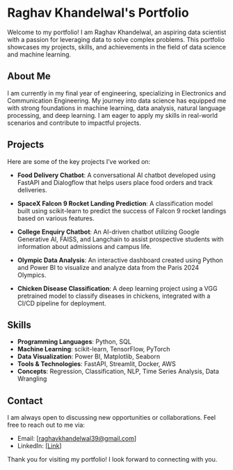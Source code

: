 # Raghav Khandelwal's Portfolio

Welcome to my portfolio! I am Raghav Khandelwal, an aspiring data scientist with a passion for leveraging data to solve complex problems. This portfolio showcases my projects, skills, and achievements in the field of data science and machine learning.

## About Me

I am currently in my final year of engineering, specializing in Electronics and Communication Engineering. My journey into data science has equipped me with strong foundations in machine learning, data analysis, natural language processing, and deep learning. I am eager to apply my skills in real-world scenarios and contribute to impactful projects.

## Projects

Here are some of the key projects I’ve worked on:

- **Food Delivery Chatbot**: A conversational AI chatbot developed using FastAPI and Dialogflow that helps users place food orders and track deliveries.
  
- **SpaceX Falcon 9 Rocket Landing Prediction**: A classification model built using scikit-learn to predict the success of Falcon 9 rocket landings based on various features.

- **College Enquiry Chatbot**: An AI-driven chatbot utilizing Google Generative AI, FAISS, and Langchain to assist prospective students with information about admissions and campus life.

- **Olympic Data Analysis**: An interactive dashboard created using Python and Power BI to visualize and analyze data from the Paris 2024 Olympics.

- **Chicken Disease Classification**: A deep learning project using a VGG pretrained model to classify diseases in chickens, integrated with a CI/CD pipeline for deployment.

## Skills

- **Programming Languages**: Python, SQL
- **Machine Learning**: scikit-learn, TensorFlow, PyTorch
- **Data Visualization**: Power BI, Matplotlib, Seaborn
- **Tools & Technologies**: FastAPI, Streamlit, Docker, AWS
- **Concepts**: Regression, Classification, NLP, Time Series Analysis, Data Wrangling

## Contact

I am always open to discussing new opportunities or collaborations. Feel free to reach out to me via:

- Email: [raghavkhandelwal39@gmail.com]
- LinkedIn: [[Link](https://www.linkedin.com/in/raghav-khandelwal-a42545228/)]

Thank you for visiting my portfolio! I look forward to connecting with you.
